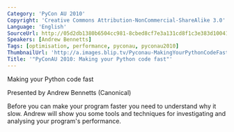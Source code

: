 ```yaml
---
Category: 'PyCon AU 2010'
Copyright: 'Creative Commons Attribution-NonCommercial-ShareAlike 3.0'
Language: 'English'
SourceUrl: http://05d2db1380b6504cc981-8cbed8cf7e3a131cd8f1c3e383d10041.r93.cf2.rackcdn.com/pycon-au-2010/474_pyconau-2010-making-your-python-code-fast.flv
Speakers: [Andrew Bennetts]
Tags: [optimisation, performance, pyconau, pyconau2010]
ThumbnailUrl: 'http://a.images.blip.tv/Pyconau-MakingYourPythonCodeFast592.png'
Title: '"PyConAU 2010: Making your Python code fast"'
---
```

Making your Python code fast

Presented by Andrew Bennetts (Canonical)

Before you can make your program faster you need to understand why it slow.
Andrew will show you some tools and techniques for investigating and analysing
your program's performance.

